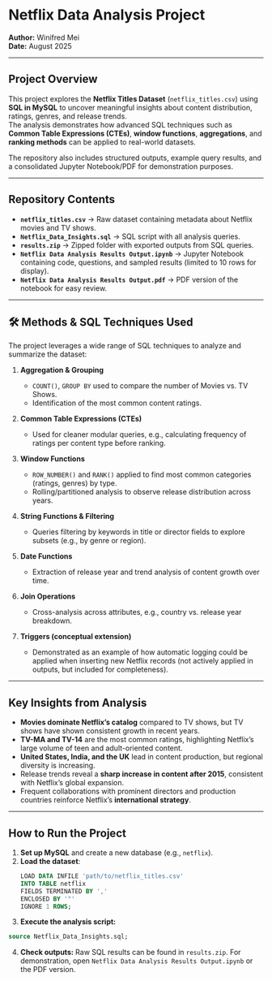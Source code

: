 # Netflix Data Analysis Project

**Author:** Winifred Mei  
**Date:** August 2025  

---

##  Project Overview
This project explores the **Netflix Titles Dataset** (`netflix_titles.csv`) using **SQL in MySQL** to uncover meaningful insights about content distribution, ratings, genres, and release trends.  
The analysis demonstrates how advanced SQL techniques such as **Common Table Expressions (CTEs)**, **window functions**, **aggregations**, and **ranking methods** can be applied to real-world datasets.

The repository also includes structured outputs, example query results, and a consolidated Jupyter Notebook/PDF for demonstration purposes.

---

##  Repository Contents
- **`netflix_titles.csv`** → Raw dataset containing metadata about Netflix movies and TV shows.  
- **`Netflix_Data_Insights.sql`** → SQL script with all analysis queries.  
- **`results.zip`** → Zipped folder with exported outputs from SQL queries.  
- **`Netflix Data Analysis Results Output.ipynb`** → Jupyter Notebook containing code, questions, and sampled results (limited to 10 rows for display).  
- **`Netflix Data Analysis Results Output.pdf`** → PDF version of the notebook for easy review.  

---

## 🛠️ Methods & SQL Techniques Used
The project leverages a wide range of SQL techniques to analyze and summarize the dataset:

1. **Aggregation & Grouping**  
   - `COUNT()`, `GROUP BY` used to compare the number of Movies vs. TV Shows.  
   - Identification of the most common content ratings.  

2. **Common Table Expressions (CTEs)**  
   - Used for cleaner modular queries, e.g., calculating frequency of ratings per content type before ranking.  

3. **Window Functions**  
   - `ROW_NUMBER()` and `RANK()` applied to find most common categories (ratings, genres) by type.  
   - Rolling/partitioned analysis to observe release distribution across years.  

4. **String Functions & Filtering**  
   - Queries filtering by keywords in title or director fields to explore subsets (e.g., by genre or region).  

5. **Date Functions**  
   - Extraction of release year and trend analysis of content growth over time.  

6. **Join Operations**  
   - Cross-analysis across attributes, e.g., country vs. release year breakdown.  

7. **Triggers (conceptual extension)**  
   - Demonstrated as an example of how automatic logging could be applied when inserting new Netflix records (not actively applied in outputs, but included for completeness).  

---

##  Key Insights from Analysis
- **Movies dominate Netflix’s catalog** compared to TV shows, but TV shows have shown consistent growth in recent years.  
- **TV-MA and TV-14** are the most common ratings, highlighting Netflix’s large volume of teen and adult-oriented content.  
- **United States, India, and the UK** lead in content production, but regional diversity is increasing.  
- Release trends reveal a **sharp increase in content after 2015**, consistent with Netflix’s global expansion.  
- Frequent collaborations with prominent directors and production countries reinforce Netflix’s **international strategy**.  

---

##  How to Run the Project
1. **Set up MySQL** and create a new database (e.g., `netflix`).  
2. **Load the dataset**:
   ```sql
   LOAD DATA INFILE 'path/to/netflix_titles.csv'
   INTO TABLE netflix
   FIELDS TERMINATED BY ','
   ENCLOSED BY '"'
   IGNORE 1 ROWS;
3. **Execute the analysis script:**
```sql
source Netflix_Data_Insights.sql;
```
4. **Check outputs:**
Raw SQL results can be found in `results.zip`.
For demonstration, open `Netflix Data Analysis Results Output.ipynb` or the PDF version.

